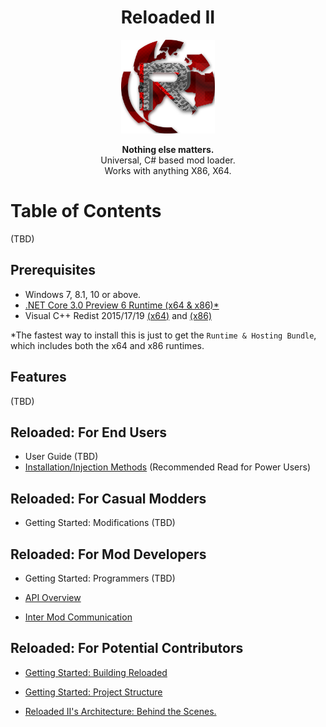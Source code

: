 <div align="center">
	<h1>Reloaded II</h1>
	<img src="./Docs/Images/Reloaded/Reloaded Logo.png" width="150" align="center" />
	<br/> <br/>
	<strong>Nothing else matters.</strong>
	<br/>
    Universal, C# based mod loader.
    <br/>
    Works with anything X86, X64.
</div>



# Table of Contents

(TBD)

## Prerequisites
- Windows 7, 8.1, 10 or above.
- [.NET Core 3.0 Preview 6 Runtime (x64 & x86)*](https://dotnet.microsoft.com/download/dotnet-core/3.0)
- Visual C++ Redist 2015/17/19 [(x64)](https://aka.ms/vs/16/release/VC_redist.x64.exe) and [(x86)](https://aka.ms/vs/16/release/VC_redist.x86.exe)

\*The fastest way to install this is just to get the `Runtime & Hosting Bundle`, which includes both the x64 and x86 runtimes.

## Features
(TBD)

## Reloaded: For End Users

- User Guide (TBD)
- [Installation/Injection Methods](./Docs/InjectionMethods.md) (Recommended Read for Power Users)

## Reloaded: For Casual Modders
- Getting Started: Modifications (TBD)

## Reloaded: For Mod Developers 
- Getting Started: Programmers (TBD)

- [API Overview](./Docs/APIOverview.md)

- [Inter Mod Communication](./Docs/InterModCommunication.md)

## Reloaded: For Potential Contributors
- [Getting Started: Building Reloaded](./Docs/BuildingReloaded.md)

- [Getting Started: Project Structure](./Docs/ProjectStructure.md)

- [Reloaded II's Architecture: Behind the Scenes.](./Docs/Reloaded-II-Architecture.md)